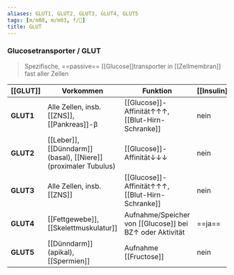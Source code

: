 ```yaml
---
aliases: GLUT1, GLUT2, GLUT3, GLUT4, GLUT5
tags: [m/m08, m/m03, f/🧪]
title: GLUT
---
```

### Glucosetransporter / GLUT 
> Spezifische, ==passive== [[Glucose]]transporter in [[Zellmembran]] fast aller Zellen


| [[GLUT]]  | Vorkommen                                                       | Funktion                                                 | [[Insulin]]abhängig |
| --------- | --------------------------------------------------------------- | -------------------------------------------------------- | ------------------- |
| **GLUT1** | Alle Zellen, insb. [[ZNS]], [[Pankreas]]-β                      | [[Glucose]]-Affinität↑↑↑, [[Blut-Hirn-Schranke]]         | nein                |
| **GLUT2** | [[Leber]], [[Dünndarm]] (basal), [[Niere]] (proximaler Tubulus) | [[Glucose]]-Affinität↓↓↓                                 | nein                |
| **GLUT3** | Alle Zellen, insb. [[ZNS]]                                      | [[Glucose]]-Affinität↑↑↑, [[Blut-Hirn-Schranke]]         | nein                |
| **GLUT4** | [[Fettgewebe]], [[Skelettmuskulatur]]                           | Aufnahme/Speicher von [[Glucose]] bei BZ↑ oder Aktivität | ==ja==              |
| **GLUT5** | [[Dünndarm]] (apikal), [[Spermien]]                             | Aufnahme [[Fructose]]                                    | nein                    |
